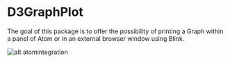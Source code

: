# D3GraphPlot

The goal of this package is to offer the possibility of printing a Graph within a panel of Atom or in an external browser window using Blink.

![alt atomintegration](http://i.imgur.com/YOr2wzV.png)

